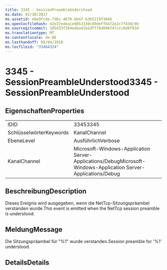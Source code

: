 ```yaml
---
title: 3345 - SessionPreambleUnderstood
ms.date: 03/30/2017
ms.assetid: e8e9fcda-7dbc-4670-bb47-b365219f3046
ms.openlocfilehash: 42e37edeace9853330c89deffb472e2c7f438c9b
ms.sourcegitcommit: 3d5d33f384eeba41b2dff79d096f47ccc8d8f03d
ms.translationtype: MT
ms.contentlocale: de-DE
ms.lasthandoff: 05/04/2018
ms.locfileid: "33464324"
---
```

# <a name="3345---sessionpreambleunderstood"></a><span data-ttu-id="db1d9-102">3345 - SessionPreambleUnderstood</span><span class="sxs-lookup"><span data-stu-id="db1d9-102">3345 - SessionPreambleUnderstood</span></span>
## <a name="properties"></a><span data-ttu-id="db1d9-103">Eigenschaften</span><span class="sxs-lookup"><span data-stu-id="db1d9-103">Properties</span></span>  
  
|||  
|-|-|  
|<span data-ttu-id="db1d9-104">ID</span><span class="sxs-lookup"><span data-stu-id="db1d9-104">ID</span></span>|<span data-ttu-id="db1d9-105">3345</span><span class="sxs-lookup"><span data-stu-id="db1d9-105">3345</span></span>|  
|<span data-ttu-id="db1d9-106">Schlüsselwörter</span><span class="sxs-lookup"><span data-stu-id="db1d9-106">Keywords</span></span>|<span data-ttu-id="db1d9-107">Kanal</span><span class="sxs-lookup"><span data-stu-id="db1d9-107">Channel</span></span>|  
|<span data-ttu-id="db1d9-108">Ebene</span><span class="sxs-lookup"><span data-stu-id="db1d9-108">Level</span></span>|<span data-ttu-id="db1d9-109">Ausführlich</span><span class="sxs-lookup"><span data-stu-id="db1d9-109">Verbose</span></span>|  
|<span data-ttu-id="db1d9-110">Kanal</span><span class="sxs-lookup"><span data-stu-id="db1d9-110">Channel</span></span>|<span data-ttu-id="db1d9-111">Microsoft-Windows-Application Server-Applications/Debug</span><span class="sxs-lookup"><span data-stu-id="db1d9-111">Microsoft-Windows-Application Server-Applications/Debug</span></span>|  
  
## <a name="description"></a><span data-ttu-id="db1d9-112">Beschreibung</span><span class="sxs-lookup"><span data-stu-id="db1d9-112">Description</span></span>  
 <span data-ttu-id="db1d9-113">Dieses Ereignis wird ausgegeben, wenn die NetTcp-Sitzungspräambel verstanden wurde.</span><span class="sxs-lookup"><span data-stu-id="db1d9-113">This event is emitted when the NetTcp session preamble is understood.</span></span>  
  
## <a name="message"></a><span data-ttu-id="db1d9-114">Meldung</span><span class="sxs-lookup"><span data-stu-id="db1d9-114">Message</span></span>  
 <span data-ttu-id="db1d9-115">Die Sitzungspräambel für "%1" wurde verstanden.</span><span class="sxs-lookup"><span data-stu-id="db1d9-115">Session preamble for '%1' understood.</span></span>  
  
## <a name="details"></a><span data-ttu-id="db1d9-116">Details</span><span class="sxs-lookup"><span data-stu-id="db1d9-116">Details</span></span>
